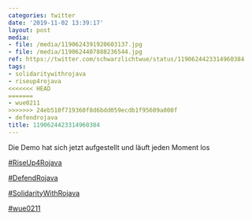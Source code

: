 ```yaml
---
categories: twitter
date: '2019-11-02 13:39:17'
layout: post
media:
- file: /media/1190624391920603137.jpg
- file: /media/1190624407888236544.jpg
ref: https://twitter.com/schwarzlichtwue/status/1190624423314960384
tags:
- solidaritywithrojava
- riseup4rojava
<<<<<<< HEAD
=======
- wue0211
>>>>>>> 24eb510f719360f8d6bdd059ecdb1f95609a008f
- defendrojava
title: 1190624423314960384
---
```

Die Demo hat sich jetzt aufgestellt und läuft jeden Moment los

[#RiseUp4Rojava](/t/riseup4rojava)

[#DefendRojava](/t/defendrojava)

[#SolidarityWithRojava](/t/solidaritywithrojava)

[#wue0211](/t/wue0211) 